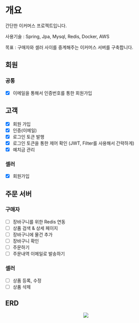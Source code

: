 # 개요
간단한 이커머스 프로젝트입니다.

사용기술 : Spring, Jpa, Mysql, Redis, Docker, AWS

목표 : 구매자와 셀러 사이를 중계해주는 이커머스 서버를 구축합니다.

## 회원
### 공통
- [x] 이메일을 통해서 인증번호를 통한 회원가입

## 고객
- [x] 회원 가입
- [x] 인증(이메일)
- [x] 로그인 토큰 발행
- [x] 로그인 토큰을 통한 제어 확인 (JWT, Filter를 사용해서 간략하게)
- [x] 예치금 관리

### 셀러
- [x] 회원가입

## 주문 서버

### 구매자
- [ ] 장바구니를 위한 Redis 연동
- [ ] 상품 검색 & 상세 페이지
- [ ] 장바구니에 물건 추가
- [ ] 장바구니 확인
- [ ] 주문하기
- [ ] 주문내역 이메일로 발송하기

### 셀러
- [ ] 상품 등록, 수정
- [ ] 상품 삭제

## ERD
<p align="center">
  <img src="https://github.com/seunghwan8899/cumus-project/assets/130161496/73ae85bc-7a17-464e-a8b8-f838400ba1d0">
</p>
